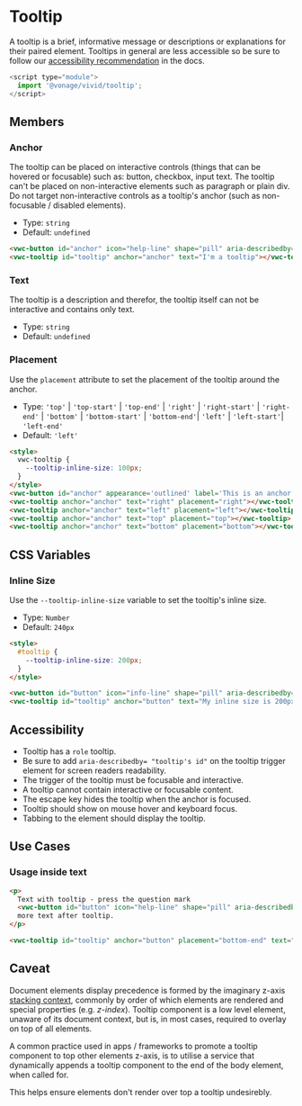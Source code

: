 # Tooltip

A tooltip is a brief, informative message or descriptions or explanations for their paired element. Tooltips in general are less accessible so be sure to follow our [accessibility recommendation](#accessibility) in the docs.

```js
<script type="module">
  import '@vonage/vivid/tooltip';
</script>
```

## Members

### Anchor

The tooltip can be placed on interactive controls (things that can be hovered or focusable) such as: button, checkbox, input text.
The tooltip can't be placed on non-interactive elements such as paragraph or plain div.
Do not target non-interactive controls as a tooltip's anchor (such as non-focusable / disabled elements).

- Type: `string`
- Default: `undefined`

```html preview center
<vwc-button id="anchor" icon="help-line" shape="pill" aria-describedby="tooltip"></vwc-button>
<vwc-tooltip id="tooltip" anchor="anchor" text="I'm a tooltip"></vwc-tooltip>
```

### Text

The tooltip is a description and therefor, the tooltip itself can not be interactive and contains only text.

- Type: `string`
- Default: `undefined`

### Placement

Use the `placement` attribute to set the placement of the tooltip around the anchor.

- Type: `'top'` | `'top-start'` | `'top-end'` | `'right'` | `'right-start'` | `'right-end'` | `'bottom'` | `'bottom-start'` | `'bottom-end'`| `'left'` | `'left-start'`| `'left-end'`
- Default: `'left'`

```html preview center
<style>
  vwc-tooltip {
    --tooltip-inline-size: 100px;
  }
</style>
<vwc-button id="anchor" appearance='outlined' label='This is an anchor'></vwc-button>
<vwc-tooltip anchor="anchor" text="right" placement="right"></vwc-tooltip>
<vwc-tooltip anchor="anchor" text="left" placement="left"></vwc-tooltip>
<vwc-tooltip anchor="anchor" text="top" placement="top"></vwc-tooltip>
<vwc-tooltip anchor="anchor" text="bottom" placement="bottom"></vwc-tooltip>
```

## CSS Variables

### Inline Size

Use the `--tooltip-inline-size` variable to set the tooltip's inline size.

- Type: `Number`
- Default: `240px`

```html preview center
<style>
  #tooltip {
    --tooltip-inline-size: 200px;
  }
</style>

<vwc-button id="button" icon="info-line" shape="pill" aria-describedby="tooltip"></vwc-button>
<vwc-tooltip id="tooltip" anchor="button" text="My inline size is 200px"></vwc-tooltip>
```

## Accessibility

- Tooltip has a `role` tooltip.
- Be sure to add `aria-describedby= "tooltip's id"` on the tooltip trigger element for screen readers readability.
- The trigger of the tooltip must be focusable and interactive.
- A tooltip cannot contain interactive or focusable content.
- The escape key hides the tooltip when the anchor is focused.
- Tooltip should show on mouse hover and keyboard focus.
- Tabbing to the element should display the tooltip.

## Use Cases

### Usage inside text

```html preview
<p>
  Text with tooltip - press the question mark
  <vwc-button id="button" icon="help-line" shape="pill" aria-describedby="tooltip"></vwc-button>
  more text after tooltip.
</p>

<vwc-tooltip id="tooltip" anchor="button" placement="bottom-end" text="I'm the tooltip content"></vwc-tooltip>
```

## Caveat

Document elements display precedence is formed by the imaginary z-axis [stacking context](https://developer.mozilla.org/en-US/docs/Web/CSS/CSS_Positioning/Understanding_z_index/The_stacking_context), commonly by order of which elements are rendered and special properties (e.g. _z-index_).
Tooltip component is a low level element, unaware of its document context, but is, in most cases, required to overlay on top of all elements.

A common practice used in apps / frameworks to promote a tooltip component to top other elements z-axis, is to utilise a service that dynamically appends a tooltip component to the end of the body element, when called for.

This helps ensure elements don't render over top a tooltip undesirebly.
